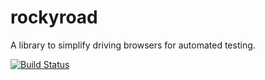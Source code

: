 rockyroad
=========

A library to simplify driving browsers for automated testing.

[![Build Status](https://travis-ci.org/kevbradwick/rockyroad.svg?branch=master)](https://travis-ci.org/kevbradwick/rockyroad)